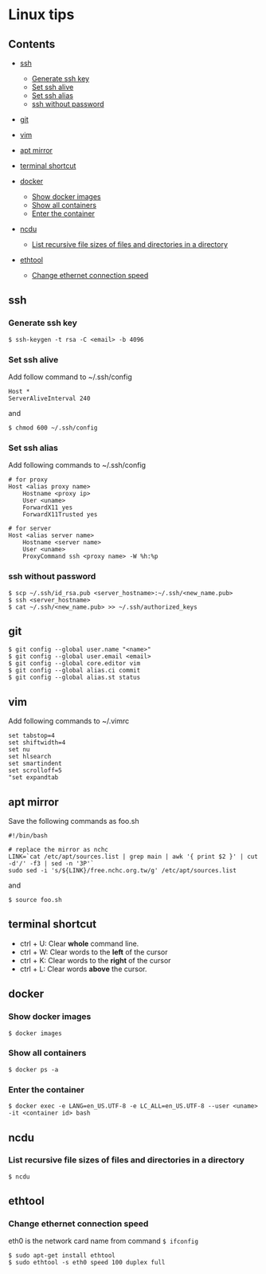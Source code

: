 Linux tips
==========

Contents
--------

- [ssh](#ssh)
    - [Generate ssh key](#generate-ssh-key)
    - [Set ssh alive](#set-ssh-alive)
    - [Set ssh alias](#set-ssh-alias)
    - [ssh without password](#ssh-without-password)
- [git](#git)
- [vim](#vim)
- [apt mirror](#apt-mirror)
- [terminal shortcut](#terminal-shortcut)
- [docker](#docker)
    - [Show docker images](#show-docker-images)
    - [Show all containers](#show-all-containers)
    - [Enter the container](#enter-the-container)
- [ncdu](#ncdu)
    - [List recursive file sizes of files and directories in a directory](#list-recursive-file-sizes-of-files-and-directories-in-a-directory)

- [ethtool](#ethtool)
    - [Change ethernet connection speed](#change-ethernet-connection-speed)

ssh
---

### Generate ssh key

    $ ssh-keygen -t rsa -C <email> -b 4096
    
### Set ssh alive

Add follow command to ~/.ssh/config

    Host *
    ServerAliveInterval 240
    
and

    $ chmod 600 ~/.ssh/config

### Set ssh alias

Add following commands to ~/.ssh/config

    # for proxy
    Host <alias proxy name>
        Hostname <proxy ip>
        User <uname>
        ForwardX11 yes
        ForwardX11Trusted yes
        
    # for server
    Host <alias server name>
        Hostname <server name>
        User <uname>
        ProxyCommand ssh <proxy name> -W %h:%p

### ssh without password

    $ scp ~/.ssh/id_rsa.pub <server_hostname>:~/.ssh/<new_name.pub>
    $ ssh <server_hostname>
    $ cat ~/.ssh/<new_name.pub> >> ~/.ssh/authorized_keys

git
---

    $ git config --global user.name "<name>"
    $ git config --global user.email <email>
    $ git config --global core.editor vim
    $ git config --global alias.ci commit
    $ git config --global alias.st status

vim
---

Add following commands to ~/.vimrc

    set tabstop=4
    set shiftwidth=4
    set nu
    set hlsearch
    set smartindent
    set scrolloff=5
    "set expandtab

apt mirror
----------

Save the following commands as foo.sh

    #!/bin/bash

    # replace the mirror as nchc
    LINK=`cat /etc/apt/sources.list | grep main | awk '{ print $2 }' | cut -d'/' -f3 | sed -n '3P'`
    sudo sed -i 's/${LINK}/free.nchc.org.tw/g' /etc/apt/sources.list

and

    $ source foo.sh

terminal shortcut
-----------------

- ctrl + U: Clear **whole** command line.
- ctrl + W: Clear words to the **left** of the cursor
- ctrl + K: Clear words to the **right** of the cursor
- ctrl + L: Clear words **above** the cursor.

docker
------

### Show docker images

    $ docker images

### Show all containers

    $ docker ps -a

### Enter the container

    $ docker exec -e LANG=en_US.UTF-8 -e LC_ALL=en_US.UTF-8 --user <uname> -it <container id> bash

ncdu
----

### List recursive file sizes of files and directories in a directory

    $ ncdu

ethtool
-------

### Change ethernet connection speed

eth0 is the network card name from command `$ ifconfig`

    $ sudo apt-get install ethtool
    $ sudo ethtool -s eth0 speed 100 duplex full
